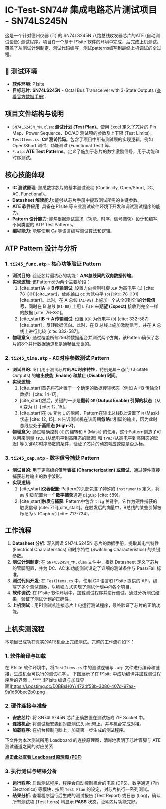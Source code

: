 # IC-Test-SN74# 集成电路芯片测试项目 - SN74LS245N

这是一个针对德州仪器 (TI) 的 SN74LS245N 八路总线收发器芯片的ATE (自动测试设备) 测试程序。项目在一个基于 P1site 软件的环境中完成，后完成上机测试。覆盖了从测试计划制定、测试代码编写，测试patterns编写到最终上机调试的全过程。


## 🔧 测试环境

* **软件环境**: P1site 
* **目标芯片**: **SN74LS245N** - Octal Bus Transceiver with 3-State Outputs ([查看官方数据手册](https://www.ti.com/lit/ds/symlink/sn74ls245.pdf)).

##  项目文件结构与说明

* `SN74LS245N_YM.xlsm`: **测试计划 (Test Plan)**。使用 Excel 定义了芯片的 Pin Map、Power Sequence、DC/AC 测试项的参数及上下限 (Test Limits)。
* `TestItems.cs`: **C# 测试代码**。包含了项目中所有测试项的实现逻辑，例如 Open/Short 测试、功能测试 (Functional Test) 等。
* `*.atp`: **ATE Test Patterns**。定义了施加于芯片的数字激励信号，用于功能和时序测试。

##  核心技能体现

* **IC 测试原理**: 熟悉数字芯片的基本测试流程 (Continuity, Open/Short, DC, AC, Functional)。
* **Datasheet 解读能力**: 能够从芯片手册中提取测试所需的关键参数。
* **ATE 软件应用**: 具备在 P1site 等专业测试软件环境下开发和调试测试程序的能力。
* **Pattern 设计能力**: 能够根据测试需求（功能、时序、信号捕获）设计和编写不同类型的 ATP Test Patterns。
* **编程能力**: 能够使用 C# 等语言编写测试算法和逻辑。

##  ATP Pattern 设计与分析 

### 1. `ti245_func.atp` - 核心功能验证 Pattern

* **测试目的**:
    验证芯片最核心的功能：**A/B总线间的双向数据传输**。
* **实现逻辑**:
    该Pattern分为两个主要阶段：
    1.  [cite_start]**A -> B 传输测试**: 设置方向控制引脚 `DIR` 为高电平 (`1`) [cite: 76-331][cite_start]，使能输出 `OE` 为低电平 (`0`) [cite: 76-331][cite_start]。此时，在 A 总线 (`A1-A8`) 上施加一个从全0到全1的**计数信号**，同时在 B 总线 (`B1-B8`) 上用 `L` 和 `H` 来**期望 (Expect)** 接收到完全一样的数据 [cite: 76-331]。
    2.  [cite_start]**B -> A 传输测试**: 设置 `DIR` 为低电平 (`0`) [cite: 332-587][cite_start]，反转数据流向。此时，在 B 总线上施加激励信号，并在 A 总线上进行比较 [cite: 332-587]。
* **物理意义**:
    通过覆盖所有256种数据组合并测试两个方向，该Pattern确保了芯片的8个并行数据通道都是通畅且无误的。

### 2. `ti245_time.atp` - AC时序参数测试 Pattern

* **测试目的**:
    专门用于测试芯片的**AC时序特性**，特别是其三态门 (3-State Outputs) 的**输出使能 (Enable) 和禁止 (Disable) 时间**。
* **实现逻辑**:
    1.  [cite_start]首先将芯片置于一个确定的数据传输状态（例如 A->B 传输全1数据）[cite: 14-17]。
    2.  [cite_start]然后，关键的一步是**翻转 `OE` (Output Enable) 引脚的状态**（从 `0` 变为 `1`）[cite: 12, 15]。
    3.  [cite_start]在 `OE` 变为 `1` 的瞬间，Pattern在输出总线B上设置了 `M` (Mask) 状态 [cite: 12, 15]。`M` 告诉测试机在该周期**忽略**此引脚的输出，因为此时总线应处于**高阻态 (High-Z)**。
* **物理意义**:
    通过精确控制 `OE` 的翻转和 `M` (Mask) 的使用，这个Pattern创造了可以用来测量 `tPZL` (从低电平到高阻态的延迟) 和 `tPHZ` (从高电平到高阻态的延迟) 等关键AC时序参数的条件，验证了芯片的动态响应速度是否达标。

### 3. `ti245_cap.atp` - 数字信号捕获 Pattern

* **测试目的**:
    用于更高级的**信号表征 (Characterization) 或调试**，通过硬件直接捕获芯片输出的数字波形。
* **实现逻辑**:
    1.  [cite_start]**仪器配置**: Pattern的头部包含了特殊的 `instruments` 定义，将 `B8` 引脚配置为一个**数字捕获**通道 `DigCap` [cite: 589]。
    2.  [cite_start]**触发与捕获**: Pattern中包含 `trig` 关键字，它作为硬件捕获的触发信号 [cite: 716][cite_start]。在触发后的向量中，B总线的某些引脚被标记为 `V` (Capture) [cite: 717-724]。



##  工作流程

1.  **Datasheet 分析**: 深入阅读 SN74LS245N 芯片的数据手册，提取其电气特性 (Electrical Characteristics) 和时序特性 (Switching Characteristics) 的关键参数。
2.  **测试计划制定**: 在 `SN74LS245N_YM.xlsm` 文件中，根据 Datasheet 定义了芯片的管脚配置，并为 DC、AC 和功能测试设定了详细的测试条件与 Pass/Fail 标准。
3.  **测试代码开发**: 在 `TestItems.cs` 中，使用 C# 语言和 P1site 提供的 API，编写了多个测试函数，以编程方式实现了测试计划中的各个项目。
4.  **软件调试**: 在 P1site 软件环境中，加载测试程序并进行调试，通过分析测试结果，验证了测试计划的正确性。
5.  **上机测试**：用P1测试机连接芯片上电运行测试程序，最终验证了芯片的正确功能。

##  上机实测流程 

本项目已成功在真实的ATE机台上完成测试。完整的工作流程如下：

### 1. 软件编译与加载
在 P1site 软件环境中，将 `TestItems.cs` 中的测试逻辑与 `.atp` 文件进行编译和链接，生成机台可执行的测试程序 。
下图展示了在 P1site 中成功编译并加载测试程序后的界面：
**** ![P1site 编译与加载界面]https://i.postimg.cc/D0BBsH0Y/4724f58b-3080-407d-97aa-9a1d60bec2b0.png
### 2. 硬件连接与准备
* **安放芯片**: 将 SN74LS245N 芯片正确放置在测试板的 ZIF Socket 中。
* **连接机台**: 将测试板安装到对应测试头slot带上，并与机台完成对接。
* **加载程序**: 在机台控制电脑上，加载第一步生成的测试程序。

下文件为本次测试所用 Loadboard 的连接原理图，清晰地表明了芯片管脚与 ATE 测试通道之间的对应关系：

**[ 点击此处查看 Loadboard 原理图 (PDF)](./PowerValue_Loadboard_DIP48&SOP8.pdf)**


### 3. 执行测试与结果分析
* **运行程序**: 启动测试程序，程序会自动控制机台的电源 (DPS)、数字通道 (Pin Electronics) 等模块，按照 `Test Plan` 的设定，对芯片执行一系列测试。
* **结果分析**: 查看程序运行后生成的测试报告 (Test Report) 或日志 (Log)，确认所有测试项 (Test Items) 均显示 **PASS** 状态，证明芯片功能完好。


